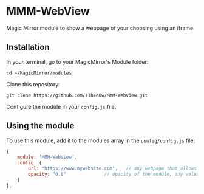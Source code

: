 # MMM-WebView
Magic Mirror module to show a webpage of your choosing using an iframe

## Installation

In your terminal, go to your MagicMirror's Module folder:
````
cd ~/MagicMirror/modules
````

Clone this repository:
````
git clone https://github.com/s1h4d0w/MMM-WebView.git
````

Configure the module in your `config.js` file.

## Using the module

To use this module, add it to the modules array in the `config/config.js` file:
````javascript
{
	module: 'MMM-WebView',
	config: {
		url: "https://www.mywebsite.com",	// any webpage that allows embedding
		opacity: "0.8" 				// opacity of the module, any value between 0.01 and 1
	}
},
````
